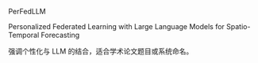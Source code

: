 PerFedLLM

Personalized Federated Learning with Large Language Models for Spatio-Temporal Forecasting

强调个性化与 LLM 的结合，适合学术论文题目或系统命名。